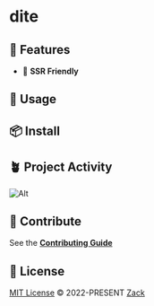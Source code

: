 # dite

## 🚀 Features
- 🔋 **SSR Friendly**

## 🦄 Usage

## 📦 Install

## 🪴 Project Activity

![Alt](https://repobeats.axiom.co/api/embed/e5e45ef7fab2aac36a5e8ae537c6e61831577c46.svg "Repobeats analytics image")

## 🧱 Contribute

See the [**Contributing Guide**](https://dite.dev/contributing)

## 📄 License

[MIT License](https://github.com/ditejs/dite/blob/master/LICENSE) © 2022-PRESENT [Zack](https://github.com/loyep)
